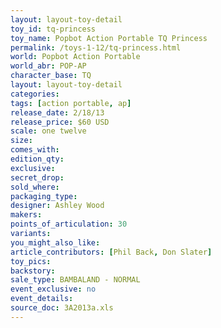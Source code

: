 ```yaml
---
layout: layout-toy-detail 
toy_id: tq-princess
toy_name: Popbot Action Portable TQ Princess
permalink: /toys-1-12/tq-princess.html
world: Popbot Action Portable
world_abr: POP-AP
character_base: TQ
layout: layout-toy-detail
categories: 
tags: [action portable, ap] 
release_date: 2/18/13
release_price: $60 USD
scale: one twelve
size: 
comes_with: 
edition_qty: 
exclusive: 
secret_drop: 
sold_where: 
packaging_type: 
designer: Ashley Wood
makers: 
points_of_articulation: 30
variants: 
you_might_also_like: 
article_contributors: [Phil Back, Don Slater]
toy_pics: 
backstory: 
sale_type: BAMBALAND - NORMAL
event_exclusive: no
event_details: 
source_doc: 3A2013a.xls
---
```

